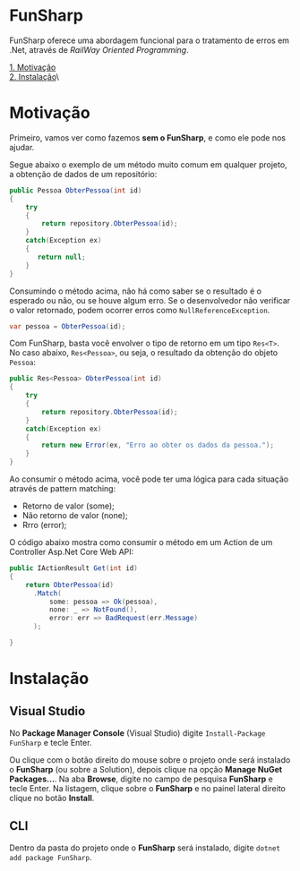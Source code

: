 # FunSharp

FunSharp oferece uma abordagem funcional para o tratamento de erros em .Net, através de *RailWay Oriented Programming*. 

[1. Motivação](#motivação)\
[2. Instalação](#instalação)\

# Motivação

Primeiro, vamos ver como fazemos **sem o FunSharp**, e como ele pode nos ajudar.

Segue abaixo o exemplo de um método muito comum em qualquer projeto, a obtenção de dados de um repositório:

```csharp
public Pessoa ObterPessoa(int id)
{
    try
    {
        return repository.ObterPessoa(id);
    }
    catch(Exception ex)
    {
       return null;
    }
}
```
Consumindo o método acima, não há como saber se o resultado é o esperado ou não, ou se houve algum erro. Se o desenvolvedor não verificar o valor retornado, podem ocorrer erros como `NullReferenceException`.

```csharp
var pessoa = ObterPessoa(id);
```

Com FunSharp, basta você envolver o tipo de retorno em um tipo `Res<T>`. No caso abaixo, `Res<Pessoa>`, ou seja, o resultado da obtenção do objeto `Pessoa`:

```csharp
public Res<Pessoa> ObterPessoa(int id)
{
    try
    {
        return repository.ObterPessoa(id);
    }
    catch(Exception ex)
    {
        return new Error(ex, "Erro ao obter os dados da pessoa.");
    }
}
```

Ao consumir o método acima, você pode ter uma lógica para cada situação através de pattern matching:
- Retorno de valor (some);
- Não retorno de valor (none);
- Rrro (error);

O código abaixo mostra como consumir o método em um Action de um Controller Asp.Net Core Web API:

```csharp
public IActionResult Get(int id)
{
    return ObterPessoa(id)
      .Match(
          some: pessoa => Ok(pessoa),
          none: _ => NotFound(),
          error: err => BadRequest(err.Message)
      );

}
```

# Instalação

## Visual Studio

No **Package Manager Console** (Visual Studio) digite `Install-Package FunSharp` e tecle Enter.

Ou clique com o botão direito do mouse sobre o projeto onde será instalado o **FunSharp** (ou sobre a Solution), depois clique na opção **Manage NuGet Packages...**. Na aba **Browse**, digite no campo de pesquisa **FunSharp** e tecle Enter. Na listagem, clique sobre o **FunSharp** e no painel lateral direito clique no botão **Install**.

## CLI

Dentro da pasta do projeto onde o **FunSharp** será instalado, digite `dotnet add package FunSharp`.
